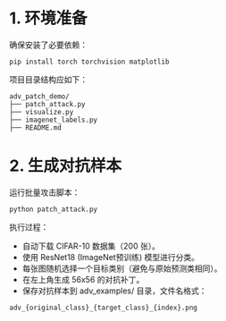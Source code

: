 # 1. 环境准备

确保安装了必要依赖：

```
pip install torch torchvision matplotlib
```

项目目录结构应如下：

```
adv_patch_demo/
├── patch_attack.py
├── visualize.py
├── imagenet_labels.py
├── README.md
```

# 2. 生成对抗样本

运行批量攻击脚本：

```
python patch_attack.py
```
执行过程：
* 自动下载 CIFAR-10 数据集（200 张）。
* 使用 ResNet18 (ImageNet预训练) 模型进行分类。
* 每张图随机选择一个目标类别（避免与原始预测类相同）。
* 在左上角生成 56x56 的对抗补丁。
* 保存对抗样本到 adv_examples/ 目录，文件名格式：

```
adv_{original_class}_{target_class}_{index}.png
```
